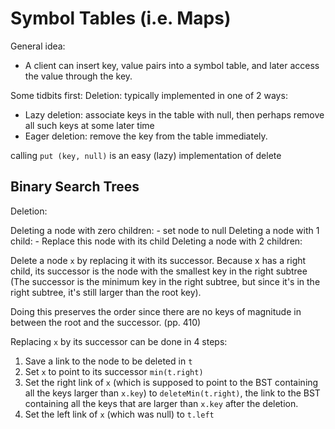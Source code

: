 Symbol Tables (i.e. Maps)
=========================

General idea:
- A client can insert key, value pairs into a symbol table, and later access the value through the key.

Some tidbits first:
Deletion: typically implemented in one of 2 ways:
- Lazy deletion: associate keys in the table with null, then perhaps remove all such keys at some later time
- Eager deletion: remove the key from the table immediately.

calling `put (key, null)` is an easy (lazy) implementation of delete


Binary Search Trees
-------------------

Deletion:

Deleting a node with zero children:
    - set node to null
Deleting a node with 1 child:
    - Replace this node with its child
Deleting a node with 2 children:

Delete a node `x` by replacing it with its successor. Because x has a right child, its successor is the node with the smallest key in the right subtree (The successor is the minimum key in the right subtree, but since it's in the right subtree, it's still larger than the root key).

Doing this preserves the order since there are no keys of magnitude in between the root and the successor. (pp. 410)

Replacing `x` by its successor can be done in 4 steps:

1) Save a link to the node to be deleted in `t`
2) Set `x` to point to its successor `min(t.right)`
3) Set the right link of `x` (which is supposed to point to the BST containing all the keys larger than `x.key`) to `deleteMin(t.right)`, the link to the BST containing all the keys that are larger than `x.key` after the deletion.
4) Set the left link of `x` (which was null) to `t.left`


